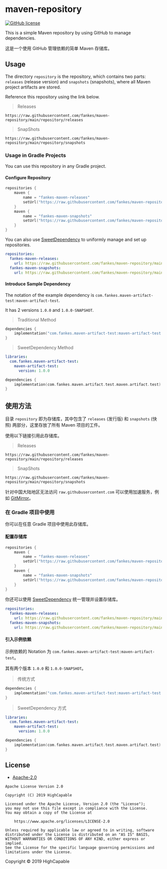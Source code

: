 # maven-repository

[![GitHub license](https://img.shields.io/github/license/HighCapable/maven-repository-template?color=blue)](https://github.com/HighCapable/maven-repository-template/blob/main/LICENSE)

This is a simple Maven repository by using GitHub to manage dependencies.

这是一个使用 GitHub 管理依赖的简单 Maven 存储库。

## Usage

The directory `repository` is the repository, which contains two parts: `releases` (release version) and `snapshots` (snapshots), where all Maven project artifacts are stored.

Reference this repository using the link below.

> Releases

```
https://raw.githubusercontent.com/fankes/maven-repository/main/repository/releases
```

> SnapShots

```
https://raw.githubusercontent.com/fankes/maven-repository/main/repository/snapshots
```

### Usage in Gradle Projects

You can use this repository in any Gradle project.

#### Configure Repository

```kotlin
repositories {
    maven {
        name = "fankes-maven-releases"
        setUrl("https://raw.githubusercontent.com/fankes/maven-repository/main/repository/releases")
    }
    maven {
        name = "fankes-maven-snapshots"
        setUrl("https://raw.githubusercontent.com/fankes/maven-repository/main/repository/snapshots")
    }
}
```

You can also use [SweetDependency](https://github/HighCapable/SweetDependency) to uniformly manage and set up repositories.

```yaml
repositories:
  fankes-maven-releases:
    url: https://raw.githubusercontent.com/fankes/maven-repository/main/repository/releases
  fankes-maven-snapshots:
    url: https://raw.githubusercontent.com/fankes/maven-repository/main/repository/snapshots
```

#### Introduce Sample Dependency

The notation of the example dependency is `com.fankes.maven-artifact-test:maven-artifact-test`.

It has 2 versions `1.0.0` and `1.0.0-SNAPSHOT`.

> Traditional Method

```kotlin
dependencies {
    implementation("com.fankes.maven-artifact-test:maven-artifact-test:1.0.0")
}
```

> SweetDependency Method

```yaml
libraries:
  com.fankes.maven-artifact-test:
    maven-artifact-test:
      version: 1.0.0
```

```kotlin
dependencies {
    implementation(com.fankes.maven.artifact.test.maven.artifact.test)
}
```

## 使用方法

目录 `repository` 即为存储库，其中包含了 `releases` (发行版) 和 `snapshots` (快照) 两部分，这里存放了所有 Maven 项目的工件。

使用以下链接引用此存储库。

> Releases

```
https://raw.githubusercontent.com/fankes/maven-repository/main/repository/releases
```

> SnapShots

```
https://raw.githubusercontent.com/fankes/maven-repository/main/repository/snapshots
```

针对中国大陆地区无法访问 `raw.githubusercontent.com` 可以使用加速服务，例如 [GitMirror](https://gitmirror.com/)。

### 在 Gradle 项目中使用

你可以在任意 Gradle 项目中使用此存储库。

#### 配置存储库

```kotlin
repositories {
    maven {
        name = "fankes-maven-releases"
        setUrl("https://raw.githubusercontent.com/fankes/maven-repository/main/repository/releases")
    }
    maven {
        name = "fankes-maven-snapshots"
        setUrl("https://raw.githubusercontent.com/fankes/maven-repository/main/repository/snapshots")
    }
}
```

你还可以使用 [SweetDependency](https://github/HighCapable/SweetDependency) 统一管理并设置存储库。

```yaml
repositories:
  fankes-maven-releases:
    url: https://raw.githubusercontent.com/fankes/maven-repository/main/repository/releases
  fankes-maven-snapshots:
    url: https://raw.githubusercontent.com/fankes/maven-repository/main/repository/snapshots
```

#### 引入示例依赖

示例依赖的 Notation 为 `com.fankes.maven-artifact-test:maven-artifact-test`。

其有两个版本 `1.0.0` 和 `1.0.0-SNAPSHOT`。

> 传统方式

```kotlin
dependencies {
    implementation("com.fankes.maven-artifact-test:maven-artifact-test:1.0.0")
}
```

> SweetDependency 方式

```yaml
libraries:
  com.fankes.maven-artifact-test:
    maven-artifact-test:
      version: 1.0.0
```

```kotlin
dependencies {
    implementation(com.fankes.maven.artifact.test.maven.artifact.test)
}
```

## License

- [Apache-2.0](https://www.apache.org/licenses/LICENSE-2.0)

```
Apache License Version 2.0

Copyright (C) 2019 HighCapable

Licensed under the Apache License, Version 2.0 (the "License");
you may not use this file except in compliance with the License.
You may obtain a copy of the License at

    https://www.apache.org/licenses/LICENSE-2.0

Unless required by applicable law or agreed to in writing, software
distributed under the License is distributed on an "AS IS" BASIS,
WITHOUT WARRANTIES OR CONDITIONS OF ANY KIND, either express or implied.
See the License for the specific language governing permissions and
limitations under the License.
```

Copyright © 2019 HighCapable
